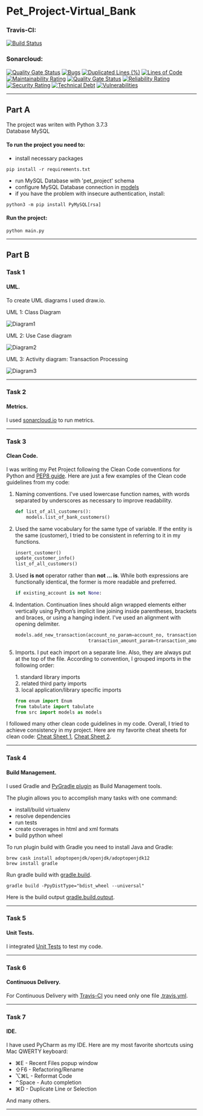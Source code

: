 # Pet_Project-Virtual_Bank

### Travis-CI:
[![Build Status](https://travis-ci.com/LenXdata/Pet_Project-Virtual_Bank.svg?branch=master)](https://travis-ci.com/LenXdata/Pet_Project-Virtual_Bank)

### Sonarcloud:
[![Quality Gate Status](https://sonarcloud.io/api/project_badges/measure?project=LenXdata_Pet_Project-Virtual_Bank&metric=alert_status)](https://sonarcloud.io/dashboard?id=LenXdata_Pet_Project-Virtual_Bank)
[![Bugs](https://sonarcloud.io/api/project_badges/measure?project=LenXdata_Pet_Project-Virtual_Bank&metric=bugs)](https://sonarcloud.io/dashboard?id=LenXdata_Pet_Project-Virtual_Bank)
[![Duplicated Lines (%)](https://sonarcloud.io/api/project_badges/measure?project=LenXdata_Pet_Project-Virtual_Bank&metric=duplicated_lines_density)](https://sonarcloud.io/dashboard?id=LenXdata_Pet_Project-Virtual_Bank)
[![Lines of Code](https://sonarcloud.io/api/project_badges/measure?project=LenXdata_Pet_Project-Virtual_Bank&metric=ncloc)](https://sonarcloud.io/dashboard?id=LenXdata_Pet_Project-Virtual_Bank)
[![Maintainability Rating](https://sonarcloud.io/api/project_badges/measure?project=LenXdata_Pet_Project-Virtual_Bank&metric=sqale_rating)](https://sonarcloud.io/dashboard?id=LenXdata_Pet_Project-Virtual_Bank)
[![Quality Gate Status](https://sonarcloud.io/api/project_badges/measure?project=LenXdata_Pet_Project-Virtual_Bank&metric=alert_status)](https://sonarcloud.io/dashboard?id=LenXdata_Pet_Project-Virtual_Bank)
[![Reliability Rating](https://sonarcloud.io/api/project_badges/measure?project=LenXdata_Pet_Project-Virtual_Bank&metric=reliability_rating)](https://sonarcloud.io/dashboard?id=LenXdata_Pet_Project-Virtual_Bank)
[![Security Rating](https://sonarcloud.io/api/project_badges/measure?project=LenXdata_Pet_Project-Virtual_Bank&metric=security_rating)](https://sonarcloud.io/dashboard?id=LenXdata_Pet_Project-Virtual_Bank)
[![Technical Debt](https://sonarcloud.io/api/project_badges/measure?project=LenXdata_Pet_Project-Virtual_Bank&metric=sqale_index)](https://sonarcloud.io/dashboard?id=LenXdata_Pet_Project-Virtual_Bank)
[![Vulnerabilities](https://sonarcloud.io/api/project_badges/measure?project=LenXdata_Pet_Project-Virtual_Bank&metric=vulnerabilities)](https://sonarcloud.io/dashboard?id=LenXdata_Pet_Project-Virtual_Bank)

-----------------
## Part A
The project was writen with Python 3.7.3  
Database MySQL

#### To run the project you need to:

 - install necessary packages
```shell script
pip install -r requirements.txt
```
 - run MySQL Database with 'pet_project' schema
 - configure MySQL Database connection in [models](src/models.py) 
 - if you have the problem with insecure authentication, install:
 ```shell script
python3 -m pip install PyMySQL[rsa]
```

#### Run the project:
```shell script
python main.py
```
-----------------
## Part B
### Task 1 
#### UML.  
To create UML diagrams I used draw.io.

UML 1: Class Diagram

![Diagram1](UML/UML_class_diagram.png)  

UML 2: Use Case diagram 

![Diagram2](UML/UML_use_case_diargam.png)  

UML 3: Activity diagram: Transaction Processing 

![Diagram3](UML/UML_activity_diagram.png)  

-----------------
### Task 2  
#### Metrics.   
I used [sonarcloud.io](https://sonarcloud.io/dashboard?id=LenXdata_Pet_Project-Virtual_Bank) to run metrics.  

-----------------
### Task 3
#### Clean Code.  
I was writing my Pet Project following the Clean Code conventions for Python and [PEP8 guide](https://pep8.org/). 
Here are just a few examples of the Clean code guidelines from my code:
1. Naming conventions. I've used lowercase function names, with words separated by underscores as necessary to 
improve readability.
    ```python
   def list_of_all_customers():
        models.list_of_bank_customers()
    ```
2. Used the same vocabulary for the same type of variable.
If the entity is the same (customer), I tried to be consistent in referring to it in my functions.
    ```python
   insert_customer()
   update_customer_info()
   list_of_all_customers()
    ```
3. Used **is not** operator rather than **not ... is**. 
While both expressions are functionally identical, the former is more readable and preferred.
    ```python
   if existing_account is not None:
    ```
4. Indentation. Continuation lines should align wrapped elements either vertically using Python’s implicit line 
joining inside parentheses, brackets and braces, or using a hanging indent. I've used an alignment with opening 
delimiter.
    ```python
   models.add_new_transaction(account_no_param=account_no, transaction_type_param=transaction_type,
                               transaction_amount_param=transaction_amount)
    ```
5. Imports. I put each import on a separate line. Also, they are always put at the top of the file. 
According to convention, I grouped imports in the following order:   

   1\. standard library imports  
   2\. related third party imports  
   3\. local application/library specific imports
    ```python
    from enum import Enum
    from tabulate import tabulate
    from src import models as models
    ```
I followed many other clean code guidelines in my code. Overall, I tried to achieve consistency in my project.
Here are my favorite cheat sheets for clean code: [Cheat Sheet 1](Clean_Code_Cheat_Sheets/Clean_code_cheat_sheet.png),
[Cheat Sheet 2](Clean_Code_Cheat_Sheets/summary-of-clean-code-by-robert-c-martin.pdf).

-----------------
### Task 4
#### Build Management.  
I used Gradle and [PyGradle plugin](https://github.com/innobead/pygradle) as Build Management tools.

The plugin allows you to accomplish many tasks with one command:
 - install/build virtualenv
 - resolve dependencies
 - run tests
 - create coverages in html and xml formats
 - build python wheel 
 
To run plugin build with Gradle you need to install Java and Gradle:
```shell script
brew cask install adoptopenjdk/openjdk/adoptopenjdk12
brew install gradle
```
Run gradle build with [gradle.build](build.gradle).  
```shell script
gradle build -PpyDistType="bdist_wheel --universal"
```
Here is the build output [gradle.build.output](gradle.build.output.sh).

-----------------
### Task 5  
#### Unit Tests.  
I integrated [Unit Tests](test/test_bank.py) to test my code.

-----------------
### Task 6 
#### Continuous Delivery.    
For Continuous Delivery with [Travis-CI](https://travis-ci.com/LenXdata/Pet_Project-Virtual_Bank) 
you need only one file [.travis.yml](.travis.yml). 


-----------------
### Task 7 
#### IDE.    
I have used PyCharm as my IDE. Here are my most favorite shortcuts using Mac QWERTY keyboard:
 - ⌘E - Recent Files popup window
 - ⇧F6 - Refactoring/Rename
 - ⌥⌘L - Reformat Code
 - ⌃Space - Auto completion
 - ⌘D - Duplicate Line or Selection
 
 And many others.

-----------------

